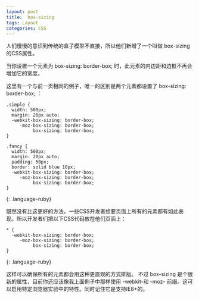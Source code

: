 ```yaml
---
layout: post
title:  box-sizing
tags: Layout
categories: CSS
---
```


人们慢慢的意识到传统的盒子模型不直接，所以他们新增了一个叫做 box-sizing 的CSS属性。

当你设置一个元素为 box-sizing: border-box; 时，此元素的内边距和边框不再会增加它的宽度。

这里有一个与前一页相同的例子，唯一的区别是两个元素都设置了 box-sizing: border-box; ：



~~~
.simple {
  width: 500px;
  margin: 20px auto;
  -webkit-box-sizing: border-box;
     -moz-box-sizing: border-box;
          box-sizing: border-box;
}

.fancy {
  width: 500px;
  margin: 20px auto;
  padding: 50px;
  border: solid blue 10px;
  -webkit-box-sizing: border-box;
     -moz-box-sizing: border-box;
          box-sizing: border-box;
}
~~~
{: .language-ruby}




既然没有比这更好的方法，一些CSS开发者想要页面上所有的元素都有如此表现。所以开发者们把以下CSS代码放在他们页面上：
~~~
* {
  -webkit-box-sizing: border-box;
     -moz-box-sizing: border-box;
          box-sizing: border-box;
}
~~~
{: .language-ruby}

这样可以确保所有的元素都会用这种更直观的方式排版。
不过 box-sizing 是个很新的属性，目前你还应该像我上面例子中那样使用 -webkit-和 -moz- 前缀。这可以启用特定浏览器实验中的特性。同时记住它是支持IE8+的。